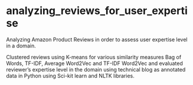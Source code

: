 # analyzing_reviews_for_user_expertise
Analyzing Amazon Product Reviews in order to assess user expertise level in a domain.

Clustered reviews using K-means for various similarity measures Bag of Words, TF-IDF, Average Word2Vec and TF-IDF Word2Vec and evaluated reviewer’s expertise level in the domain using technical blog as annotated data in Python using Sci-kit learn and NLTK libraries.

